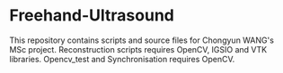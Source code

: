 # Freehand-Ultrasound
This repository contains scripts and source files for Chongyun WANG's MSc project. 
Reconstruction scripts requires OpenCV, IGSIO and VTK libraries.
Opencv_test and Synchronisation requires OpenCV.
